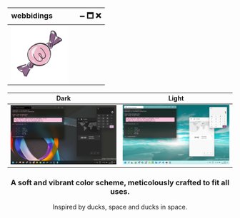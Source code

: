 <div id='intro' align='center'>

<h3>

  | webbidingsㅤㅤㅤㅤ🗕 🗖 ❌ |
  | ------------------------- |
  | <img src='./assets/webbidings-tiny196.png' width='128' align='center'/> |

</h3>

| Dark | Light |
| ---- | ----- |
| ![image](./assets/screenshots/example-dark-windows.png) | ![image](./assets/screenshots/example-light-windows.png) |

### A soft and vibrant color scheme, meticolously crafted to fit all uses.

Inspired by ducks, space and ducks in space.

</div>
